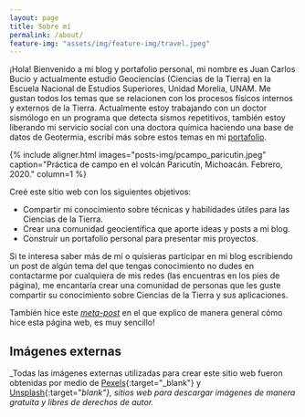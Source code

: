 ```yaml
---
layout: page
title: Sobre mí
permalink: /about/
feature-img: "assets/img/feature-img/travel.jpeg"
---
```


¡Hola! Bienvenido a mi blog y portafolio personal, mi nombre es Juan Carlos Bucio y actualmente estudio Geociencias (Ciencias de la Tierra) en la Escuela Nacional de Estudios Superiores, Unidad Morelia, UNAM. Me gustan todos los temas que se relacionen con los procesos físicos internos y externos de la Tierra. Actualmente estoy trabajando con un doctor sismólogo en un programa que detecta sismos repetitivos, también estoy liberando mi servicio social con una doctora química haciendo una base de datos de Geotermia, escribí más sobre estos temas en mi [portafolio](/portafolio/).

{% include aligner.html
  images="posts-img/pcampo_paricutin.jpeg"
  caption="Práctica de campo en el volcán Paricutín, Michoacán. Febrero, 2020."
  column=1
%}

Creé este sitio web con los siguientes objetivos:

- Compartir mi conocimiento sobre técnicas y habilidades útiles para las Ciencias de la Tierra.
- Crear una comunidad geocientífica que aporte ideas y posts a mi blog.
- Construir un portafolio personal para presentar mis proyectos.

Si te interesa saber más de mí o quisieras participar en mi blog escribiendo un post de algún tema del que tengas conocimiento no dudes en contactarme por cualquiera de mis redes (las encuentras en los pies de página), me encantaría crear una comunidad de personas que les guste compartir su conocimiento sobre Ciencias de la Tierra y sus aplicaciones.

También hice este [*meta-post*](/blog/2021/creación-sitio) en el que explico de manera general cómo hice esta página web, es muy sencillo!

## Imágenes externas
_Todas las imágenes externas utilizadas para crear este sitio web fueron obtenidas por medio de [Pexels](https://www.pexels.com/es-es/){:target="_blank"} y [Unsplash](https://unsplash.com/){:target="_blank"}, sitios web para descargar imágenes de manera gratuita y libres de derechos de autor._
